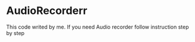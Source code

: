 # AudioRecorderr
This code writed by me. If you need Audio recorder follow instruction step by step
